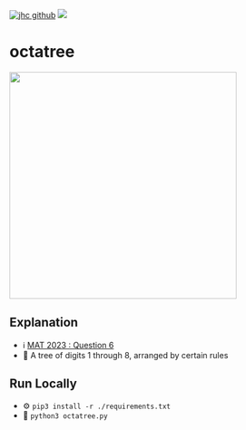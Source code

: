 [![jhc github](https://img.shields.io/badge/GitHub-jrsmth-181717.svg?style=flat&logo=github)](https://github.com/jrsmth)
<a href="https://www.python.org/"><img src="https://img.shields.io/badge/python-bea234?logo=python&logoColor=ffdd54"></a>

# octatree

<img src="https://github.com/queen-of-sciences/octatree/assets/34093915/8eb30db4-0852-4953-818e-f9aead8387d2" width="400">

## Explanation
- ℹ️ [MAT 2023 : Question 6](https://www.maths.ox.ac.uk/system/files/attachments/test23.pdf)
- 📘 A tree of digits 1 through 8, arranged by certain rules

## Run Locally
- ⚙️ `pip3 install -r ./requirements.txt`
- 🚀 `python3 octatree.py`

